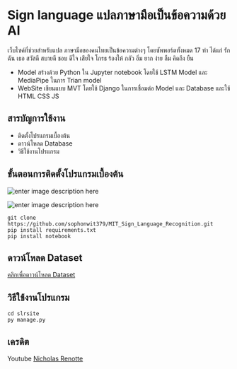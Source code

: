 # Sign language แปลภาษามือเป็นข้อความด้วย AI

เว็บไซค์ที่ช่วยสำหรับแปล ภาษามือของคนไทยเป็นข้อความต่างๆ โดยซัพพอร์ตทั้งหมด 17 ท่า ได้แก่
รัก ฉัน เธอ สวัสดี สบายดี ชอบ ดีใจ เสียใจ โกรธ ร้องให้ กลัว อิ่ม ยาก ง่าย ลืม คิดถึง ยืน

  - Model สร้างด้วย Python ใน Jupyter notebook   โดยใช้ LSTM Model และ MediaPipe ในการ Trian model
  -   WebSite เขียนแบบ MVT โดยใช้ Django ในการเชื่อมต่อ Model  และ Database และใช้ HTML CSS JS 

## สารบัญการใช้งาน
 
 - ติดตั้งโปรแกรมเบื้องต้น
 -  ดาวน์โหลด Database 
 - วิธีใช้งานโปรแกรม

## ขั้นตอนการติดตั้งโปรแกรมเบื้องต้น
![enter image description here](https://arcade-pk.readthedocs.io/en/latest/_images/setup_windows_1.png)



![enter image description here ](https://www.comscidev.com/wp-content/uploads/2019/01/Install-VSCode-3.jpg)

    git clone https://github.com/sophonwit379/MIT_Sign_Language_Recognition.git
    pip install requirements.txt
    pip install notebook

## ดาวน์โหลด Dataset
[	คลิกเพื่อดาวน์โหลด Dataset](https://drive.google.com/file/d/17-hhCr_5tQIkMToAlevN3njRZiemX1wO/view?usp=share_link)

	
## วิธีใช้งานโปรแกรม
	cd slrsite 
	py manage.py

## เครดิต
Youtube [  Nicholas Renotte](https://www.youtube.com/@NicholasRenotte)
